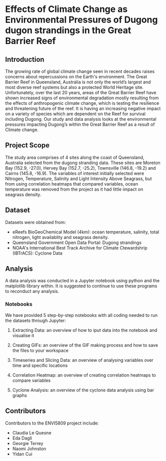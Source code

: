 # Effects of Climate Change as Environmental Pressures of Dugong dugon strandings in the Great Barrier Reef

## Introduction
The growing rate of global climate change seen in recent decades raises concerns about repercussions on the Earth's environment. The Great Barrier Reef in Queensland, Australia is not only the world’s largest and most diverse reef systems but also a protected World Heritage site. Unfortunately, over the last 20 years, areas of the Great Barrier Reef have shown increased signs of environmental degradation mostly resulting from the effects of anthropogenic climate change, which is testing the resilience and threatening future of the reef. It is having an increasing negative impact on a variety of species which are dependent on the Reef for survival including Dugong. Our study and data analysis looks at the environmental pressures impacting Dugong’s within the Great Barrier Reef as a result of Climate change.


## Project Scope
The study area comprises of 4 sites along the coast of Queensland, Australia selected from the dugong stranding data. These sites are Moreton Bay (152.9, -27.0), Hervey Bay (152.7, -25.2), Townsville (146.8, -19.2) and Cairns (145.8, -16.9).
The variables of interest initially selected were Nitrogen, Temperature, Salinity and Light Intensity Above Seagrass, but from using correlation heatmaps that compared variables, ocean temperature was removed from the project as it had little impact on seagrass density.


## Dataset 
Datasets were obtained from:
+ eReefs BioGeoChemical Model (4km): ocean temperature, salinity, total nitrogen, light availablity and seagrass density.
+ Queensland Government Open Data Portal: Dugong strandings
+ NOAA's International Best Track Archive for Climate Ctewardshrip (IBTrACS): Cyclone Data


## Analysis
A data analysis was conducted in a Jupyter notebook using python and the matplotlib library within. 
It is suggested to continue to use these programs to reconduct any analysis.

### Notebooks
We have provided 5 step-by-step notebooks with all coding needed to run the datasets through Jupyter:
1. Extracting Data: an overview of how to iput data into the notebook and visualise it

2. Creating GIFs: an overview of the GIF making process and how to save the files to your workspace

3. Timeseries and Slicing Data: an overview of analysing variables over time and specific locations

4. Correlation Heatmap: an overview of creating correlation heatmaps to compare variables 

5. Cyclone Analysis: an overview of the cyclone data analysis using bar graphs


## Contributors
Contributors to the ENVI5809 project include:

+ Claudia Le Quesne
+ Eda Dagli
+ Georgie Terrey
+ Naomi Johnston
+ Yidan Cui


